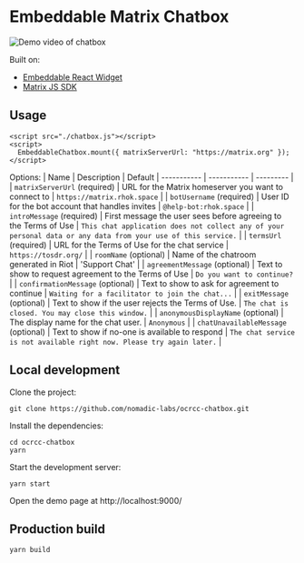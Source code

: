 # Embeddable Matrix Chatbox

![Demo video of chatbox](https://media.giphy.com/media/Js8Wm7DdbkuFK4MJUC/giphy.gif)

Built on:
- [Embeddable React Widget](https://github.com/seriousben/embeddable-react-widget)
- [Matrix JS SDK](https://github.com/matrix-org/matrix-js-sdk)

## Usage
```
<script src="./chatbox.js"></script>
<script>
  EmbeddableChatbox.mount({ matrixServerUrl: "https://matrix.org" });
</script>
```
Options:
| Name | Description | Default
| ----------- | ----------- | --------- |
| `matrixServerUrl` (required) | URL for the Matrix homeserver you want to connect to | `https://matrix.rhok.space` |
| `botUsername` (required) | User ID for the bot account that handles invites | `@help-bot:rhok.space` |
| `introMessage` (required)  | First message the user sees before agreeing to the Terms of Use | `This chat application does not collect any of your personal data or any data from your use of this service.` |
| `termsUrl` (required)  | URL for the Terms of Use for the chat service | `https://tosdr.org/` |
| `roomName` (optional)  | Name of the chatroom generated in Riot | 'Support Chat' |
| `agreementMessage` (optional)  | Text to show to request agreement to the Terms of Use | `Do you want to continue?` |
| `confirmationMessage` (optional) | Text to show to ask for agreement to continue | `Waiting for a facilitator to join the chat...` |
| `exitMessage` (optional) | Text to show if the user rejects the Terms of Use. | `The chat is closed. You may close this window.` |
| `anonymousDisplayName` (optional) | The display name for the chat user. | `Anonymous` |
| `chatUnavailableMessage` (optional) | Text to show if no-one is available to respond  | `The chat service is not available right now. Please try again later.` |

## Local development

Clone the project:
```
git clone https://github.com/nomadic-labs/ocrcc-chatbox.git
```
Install the dependencies:
```
cd ocrcc-chatbox
yarn
```

Start the development server:
```
yarn start
```

Open the demo page at http://localhost:9000/

## Production build
```
yarn build
```
